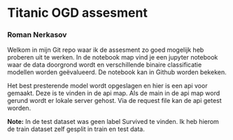 # Titanic OGD assesment
### Roman Nerkasov

Welkom in mijn Git repo waar ik de assesment zo goed mogelijk heb proberen uit te werken.
In de notebook map vind je een jupyter notebook waar de data doorgrond wordt en verschillende binaire classificatie modellen worden geëvalueerd. De notebook kan in Github worden bekeken.

Het best presterende model wordt opgeslagen en hier is een api voor gemaakt. Deze is te vinden in de api map. Als de main in de api map word gerund wordt er lokale server gehost. Via de request file kan de api getest worden.



**Note:** In de test dataset was geen label Survived te vinden. Ik heb hierom de train dataset zelf gesplit in train en test data.


